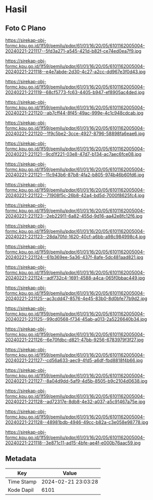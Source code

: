 # Hasil

## Foto C Plano

https://sirekap-obj-formc.kpu.go.id/1f59/pemilu/pdpr/61/01/16/20/05/6101162005004-20240221-221117--5fd3a271-a545-421d-b82f-ce74ed0ea7f9.jpg

https://sirekap-obj-formc.kpu.go.id/1f59/pemilu/pdpr/61/01/16/20/05/6101162005004-20240221-221118--e4e7abde-2d30-4c27-a2cc-dd967e3f0d43.jpg

https://sirekap-obj-formc.kpu.go.id/1f59/pemilu/pdpr/61/01/16/20/05/6101162005004-20240221-221119--68cf5773-fc63-4405-b947-ef8905ac4ded.jpg

https://sirekap-obj-formc.kpu.go.id/1f59/pemilu/pdpr/61/01/16/20/05/6101162005004-20240221-221120--ab7cff44-8f45-49ac-999e-4c1c948cdcab.jpg

https://sirekap-obj-formc.kpu.go.id/1f59/pemilu/pdpr/61/01/16/20/05/6101162005004-20240221-221120--1f9c5be2-3cce-4927-8796-58898fa6eae6.jpg

https://sirekap-obj-formc.kpu.go.id/1f59/pemilu/pdpr/61/01/16/20/05/6101162005004-20240221-221121--9cd1f221-03e8-47d7-b134-ac7aec6fce08.jpg

https://sirekap-obj-formc.kpu.go.id/1f59/pemilu/pdpr/61/01/16/20/05/6101162005004-20240221-221121--11c943b6-87b8-4fa2-b805-974b46b60fd6.jpg

https://sirekap-obj-formc.kpu.go.id/1f59/pemilu/pdpr/61/01/16/20/05/6101162005004-20240221-221122--71908f5c-26b8-42a4-bd5d-7000f8625fc4.jpg

https://sirekap-obj-formc.kpu.go.id/1f59/pemilu/pdpr/61/01/16/20/05/6101162005004-20240221-221123--2eb22911-6a82-455d-9d16-aa42e8fc12f6.jpg

https://sirekap-obj-formc.kpu.go.id/1f59/pemilu/pdpr/61/01/16/20/05/6101162005004-20240221-221123--28da70fd-1620-40cf-a6bb-a98c984998c4.jpg

https://sirekap-obj-formc.kpu.go.id/1f59/pemilu/pdpr/61/01/16/20/05/6101162005004-20240221-221124--61b369ee-5a36-437f-8afe-5dc481aad821.jpg

https://sirekap-obj-formc.kpu.go.id/1f59/pemilu/pdpr/61/01/16/20/05/6101162005004-20240221-221124--adf732c4-1691-4588-a4ca-065f0bbac449.jpg

https://sirekap-obj-formc.kpu.go.id/1f59/pemilu/pdpr/61/01/16/20/05/6101162005004-20240221-221125--ac3cdd47-8576-4e45-83b0-8d0bfe77b9d2.jpg

https://sirekap-obj-formc.kpu.go.id/1f59/pemilu/pdpr/61/01/16/20/05/6101162005004-20240221-221125--99cd0568-f734-45ab-a013-2a5226640b34.jpg

https://sirekap-obj-formc.kpu.go.id/1f59/pemilu/pdpr/61/01/16/20/05/6101162005004-20240221-221126--6e70fdbc-d821-47bb-9256-6783979f3f27.jpg

https://sirekap-obj-formc.kpu.go.id/1f59/pemilu/pdpr/61/01/16/20/05/6101162005004-20240221-221127--cd56a633-aec9-4fd5-a6df-fbd8818f4b66.jpg

https://sirekap-obj-formc.kpu.go.id/1f59/pemilu/pdpr/61/01/16/20/05/6101162005004-20240221-221127--8a04d9dd-5af9-4d5b-8505-b9c2104d0638.jpg

https://sirekap-obj-formc.kpu.go.id/1f59/pemilu/pdpr/61/01/16/20/05/6101162005004-20240221-221128--ad72317e-8db8-4e32-a037-a5c91467a75e.jpg

https://sirekap-obj-formc.kpu.go.id/1f59/pemilu/pdpr/61/01/16/20/05/6101162005004-20240221-221128--48981bdb-4946-49cc-b82a-c3e058e98778.jpg

https://sirekap-obj-formc.kpu.go.id/1f59/pemilu/pdpr/61/01/16/20/05/6101162005004-20240221-221118--3e871c11-ad15-4bfe-ae4f-e000b76aac59.jpg


## Metadata

| Key        | Value               |
| ---------- | ------------------- |
| Time Stamp | 2024-02-21 23:03:28 |
| Kode Dapil | 6101                |



